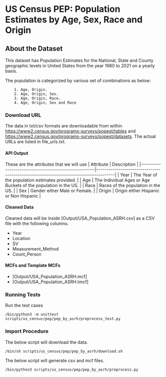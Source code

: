 # US Census PEP: Population Estimates by Age, Sex, Race and Origin

## About the Dataset
This dataset has Population Estimates for the National, State and County geographic levels in United States from the year 1980 to 2021 on a yearly basis.

The population is categorized by various set of combinations as below:
        
        1. Age, Origin.
        2. Age, Origin, Sex.
        3. Age, Origin, Race.
        4. Age, Origin, Sex and Race

### Download URL
The data in txt/csv formats are downloadable from within https://www2.census.gov/programs-surveys/popest/tables and https://www2.census.gov/programs-surveys/popest/datasets. The actual URLs are listed in file_urls.txt.


#### API Output
These are the attributes that we will use
| Attribute      					| Description                                                 				|
|-------------------------------------------------------|---------------------------------------------------------------------------------------|
| Year       					| The Year of the population estimates provided. 				|
| Age   				| The Individual Ages or Age Buckets of the population in the US. 						|
| Race   	| Races of the population in the US.  	|
| Sex   				| Gender either Male or Female. 							|
| Origin   		| Origin either Hispanic or Non Hispanic  		|


#### Cleaned Data
Cleaned data will be inside [Output/USA_Population_ASRH.csv] as a CSV file with the following columns.

- Year
- Location
- SV
- Measurement_Method
- Count_Person



#### MCFs and Template MCFs
- [Output/USA_Population_ASRH.mcf]
- [Output/USA_Population_ASRH.tmcf]

### Running Tests

Run the test cases

`/bin/python3 -m unittest scripts/us_census/pep/pep_by_asrh/preprocess_test.py`




### Import Procedure

The below script will download the data.

`/bin/sh scripts/us_census/pep/pep_by_asrh/download.sh`

The below script will generate csv and mcf files.

`/bin/python3 scripts/us_census/pep/pep_by_asrh/preprocess.py`